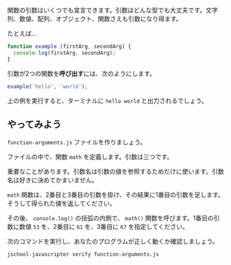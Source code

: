 関数の引数はいくつでも宣言できます。引数はどんな型でも大丈夫です。文字列、数値、配列、オブジェクト、関数さえも引数になり得ます。

たとえば...


```js
function example (firstArg, secondArg) {
  console.log(firstArg, secondArg);
}
```

引数が2つの関数を**呼び出す**には、次のようにします。

```js
example('hello', 'world');
```

上の例を実行すると、ターミナルに `hello world` と出力されるでしょう。

## やってみよう

`function-arguments.js` ファイルを作りましょう。

ファイルの中で、関数 `math` を定義します。引数は三つです。

重要なことがあります。引数名は引数の値を参照するためだけに使います。引数名は好きに決めてかまいません。

`math` 関数は、2番目と3番目の引数を掛け、その結果に1番目の引数を足します。そうして得られた値を返してください。

その後、 `console.log()` の括弧の内側で、 `math()` 関数を呼びます。1番目の引数に数値 `53` を、2番目に `61` を、3番目に `67` を指定してください。

次のコマンドを実行し、あなたのプログラムが正しく動くか確認しましょう。

```bash
jschool-javascripter verify function-arguments.js
```
